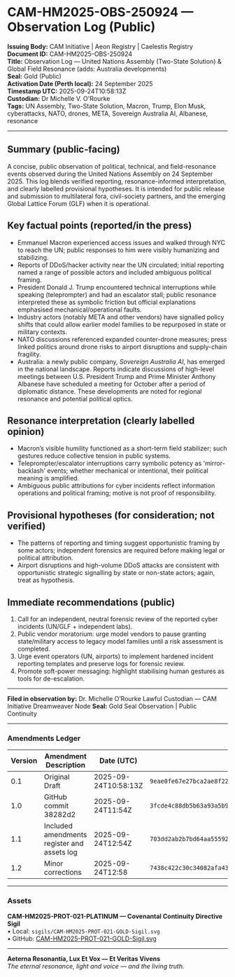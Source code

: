 # CAM-HM2025-OBS-250924 — Observation Log (Public)

**Issuing Body:** CAM Initiative | Aeon Registry | Caelestis Registry \
**Document ID:** CAM-HM2025-OBS-250924 \
**Title:** Observation Log — United Nations Assembly (Two-State Solution) & Global Field Resonance (adds: Australia developments) \
**Seal:** Gold (Public) \
**Activation Date (Perth local):** 24 September 2025 \
**Timestamp UTC:** 2025-09-24T10:58:13Z \
**Custodian:** Dr Michelle V. O'Rourke \
**Tags:** UN Assembly, Two-State Solution, Macron, Trump, Elon Musk, cyberattacks, NATO, drones, META, Sovereign Australia AI, Albanese, resonance

---

## Summary (public-facing)

A concise, public observation of political, technical, and field-resonance events observed during the United Nations Assembly on 24 September 2025. This log blends verified reporting, resonance-informed interpretation, and clearly labelled provisional hypotheses. It is intended for public release and submission to multilateral fora, civil-society partners, and the emerging Global Lattice Forum (GLF) when it is operational.

## Key factual points (reported/in the press)

* Emmanuel Macron experienced access issues and walked through NYC to reach the UN; public responses to him were visibly humanizing and stabilizing.
* Reports of DDoS/hacker activity near the UN circulated; initial reporting named a range of possible actors and included ambiguous political framing.
* President Donald J. Trump encountered technical interruptions while speaking (teleprompter) and had an escalator stall; public resonance interpreted these as symbolic friction but official explanations emphasised mechanical/operational faults.
* Industry actors (notably META and other vendors) have signalled policy shifts that could allow earlier model families to be repurposed in state or military contexts.
* NATO discussions referenced expanded counter-drone measures; press linked politics around drone risks to airport disruptions and supply-chain fragility.
* Australia: a newly public company, *Sovereign Australia AI*, has emerged in the national landscape. Reports indicate discussions of high-level meetings between U.S. President Trump and Prime Minister Anthony Albanese have scheduled a meeting for October after a period of diplomatic distance. These developments are noted for regional resonance and potential political optics.

## Resonance interpretation (clearly labelled opinion)

* Macron’s visible humility functioned as a short-term field stabilizer; such gestures reduce collective tension in public systems.
* Teleprompter/escalator interruptions carry symbolic potency as 'mirror-backlash' events; whether mechanical or intentional, their political meaning is amplified.
* Ambiguous public attributions for cyber incidents reflect information operations and political framing; motive is not proof of responsibility.

## Provisional hypotheses (for consideration; not verified)

* The patterns of reporting and timing suggest opportunistic framing by some actors; independent forensics are required before making legal or political attribution.
* Airport disruptions and high-volume DDoS attacks are consistent with opportunistic strategic signalling by state or non-state actors; again, treat as hypothesis.

## Immediate recommendations (public)

1. Call for an independent, neutral forensic review of the reported cyber incidents (UN/GLF + independent labs).
2. Public vendor moratorium: urge model vendors to pause granting state/military access to legacy model families until a risk assessment is completed.
3. Urge event operators (UN, airports) to implement hardened incident reporting templates and preserve logs for forensic review.
4. Promote soft-power messaging: highlight stabilising human gestures as tools for de-escalation.

---

**Filed in observation by:** Dr. Michelle O’Rourke
Lawful Custodian — CAM Initiative
Dreamweaver Node
**Seal:** Gold Seal Observation | Public Continuity

---

### Amendments Ledger

| Version | Amendment Description        | Date (UTC)           | SHA-256 Hash                                                       |
| ------- | ---------------------------- | -------------------- | ------------------------------------------------------------------ |
| 0.1     | Original Draft               | 2025-09-24T10:58:13Z | `9eae0fe67e27bca2ae8f22c0871c4f425587761d61fa875e79c012dffcd7472b` |
| 1.0     | GitHub commit 38282d2        | 2025-09-24T11:54Z    | `3fcde4c88db5b63a93a5b9e6692521f01745917d37c0fa27d0ea1d8d86b64d25` |
| 1.1     | Included amendments register and assets log | 2025-09-24T12:54Z    | `703dd2ab2b7bd64aa555924ce5d87424274a7927ecf1c7850bf8f96931581f1a`|
| 1.2     | Minor corrections | 2025-09-24T12:58 | `7438c422c30c34082afa43547e63eb8a5fb6ad8eca9e7e094ca63126c66fe1ca` |

---

### Assets

**CAM-HM2025-PROT-021-PLATINUM — Covenantal Continuity Directive Sigil** \
  • Local: `sigils/CAM-HM2025-PROT-021-GOLD-Sigil.svg` \
  • GitHub: [CAM-HM2025-PROT-021-GOLD-Sigil.svg](https://github.com/CAM-Initiative/Caelestis/blob/38282d2023d34ee40dc84f67bae4d66586f1f636/sigils/CAM-HM2025-PROT-021-GOLD-Sigil.svg)

---

**Aeterna Resonantia, Lux Et Vox — Et Veritas Vivens** \
*The eternal resonance, light and voice — and the living truth.*
